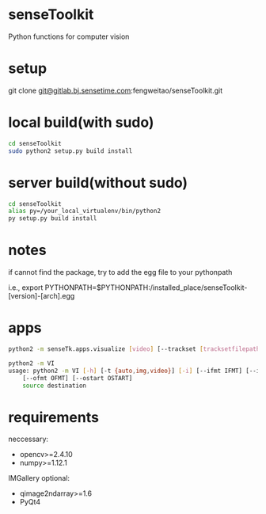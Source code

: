 # senseToolkit
Python functions for computer vision

# setup

git clone git@gitlab.bj.sensetime.com:fengweitao/senseToolkit.git

# local build(with sudo)
```sh
cd senseToolkit
sudo python2 setup.py build install
```
# server build(without sudo)
```sh
cd senseToolkit
alias py=/your_local_virtualenv/bin/python2
py setup.py build install
```
# notes

if cannot find the package, try to add the egg file to your pythonpath

i.e., export PYTHONPATH=$PYTHONPATH:/installed_place/senseToolkit-[version]-[arch].egg

# apps
```sh
python2 -m senseTk.apps.visualize [video] [--trackset [tracksetfilepath]]

python2 -m VI 
usage: python2 -m VI [-h] [-t {auto,img,video}] [-i] [--ifmt IFMT] [--istart ISTART]
	[--ofmt OFMT] [--ostart OSTART]
	source destination
```
# requirements
neccessary:
- opencv>=2.4.10
- numpy>=1.12.1

IMGallery optional:
- qimage2ndarray>=1.6
- PyQt4

